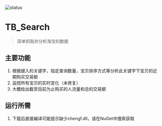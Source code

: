 ![status](https://img.shields.io/vso/build/chengf/50caa71c-75f3-440c-b01c-e20dbad9ee19/2.svg?style=plastic)
# TB_Search

> 简单抓取并分析淘宝的数据

## 主要功能
1. 根据键入的关键字，指定查询数量，宝贝排序方式等分析此关键字下宝贝的近期购买交易额
2. 监控所有宝贝的实时变化（未修复）
3. 大概给出截至目前为止购买的人流量和总的交易额

## 运行所需
1. 下载后直接编译可能提示缺少chengf.dll，请在NuGet中搜索获取
